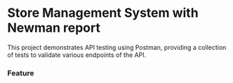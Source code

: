 # **Store Management System with Newman report**
This project demonstrates API testing using Postman, providing a collection of tests to validate various endpoints of the API.
### **Feature**
